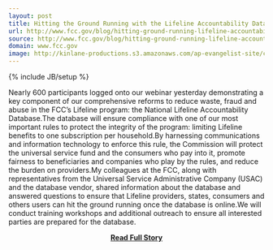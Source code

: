 ```yaml
---
layout: post
title: Hitting the Ground Running with the Lifeline Accountability Database
url: http://www.fcc.gov/blog/hitting-ground-running-lifeline-accountability-database
source: http://www.fcc.gov/blog/hitting-ground-running-lifeline-accountability-database
domain: www.fcc.gov
image: http://kinlane-productions.s3.amazonaws.com/ap-evangelist-site/curated/screenshots/10034_www_fcc_gov.png
---
```

{% include JB/setup %}<p>Nearly 600 participants logged onto our webinar yesterday demonstrating a key component of our comprehensive reforms to reduce waste, fraud and abuse in the FCC’s Lifeline program: the National Lifeline Accountability Database.The database will ensure compliance with one of our most important rules to protect the integrity of the program: limiting Lifeline benefits to one subscription per household.By harnessing communications and information technology to enforce this rule, the Commission will protect the universal service fund and the consumers who pay into it, promote fairness to beneficiaries and companies who play by the rules, and reduce the burden on providers.My colleagues at the FCC, along with representatives from the Universal Service Administrative Company (USAC) and the database vendor, shared information about the database and answered questions to ensure that Lifeline providers, states, consumers and others users can hit the ground running once the database is online.We will conduct training workshops and additional outreach to ensure all interested parties are prepared for the database.</p>
<center><p><a href="http://www.fcc.gov/blog/hitting-ground-running-lifeline-accountability-database" style='padding:25px; font-sze:18px; font-weight: bold;'>Read Full Story</a></p></center>
